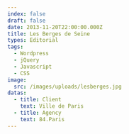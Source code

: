 ```yaml
---
index: false
draft: false
date: 2013-11-20T22:00:00.000Z
title: Les Berges de Seine
types: Editorial
tags:
  - Wordpress
  - jQuery
  - Javascript
  - CSS
image:
  src: /images/uploads/lesberges.jpg
datas:
  - title: Client
    text: Ville de Paris
  - title: Agency
    text: 84.Paris
---
```

